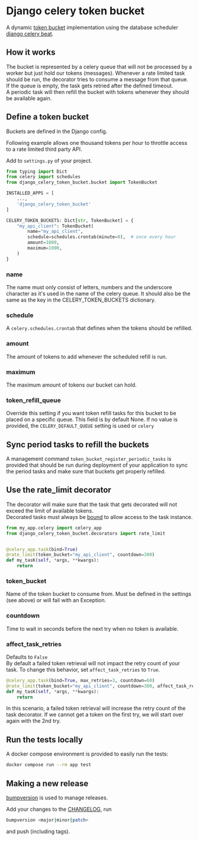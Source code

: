 # Django celery token bucket

A dynamic [token bucket](https://medium.com/analytics-vidhya/celery-throttling-setting-rate-limit-for-queues-5b5bf16c73ce) implementation using the database scheduler [django celery beat](https://github.com/celery/django-celery-beat).

## How it works

The bucket is represented by a celery queue that will not be processed by a worker but just hold our tokens (messages).
Whenever a rate limited task should be run, the decorator tries to consume a message from that queue. If the queue is empty, the task gets retried after the defined timeout.  
A periodic task will then refill the bucket with tokens whenever they should be available again.

## Define a token bucket

Buckets are defined in the Django config.

Following example allows one thousand tokens per hour to throttle access to a rate limited third party API.

Add to `settings.py` of your project.

```python
from typing import Dict
from celery import schedules
from django_celery_token_bucket.bucket import TokenBucket

INSTALLED_APPS = [
    ...,
    'django_celery_token_bucket'
]

CELERY_TOKEN_BUCKETS: Dict[str, TokenBucket] = {
    "my_api_client": TokenBucket(
        name="my_api_client",
        schedule=schedules.crontab(minute=0),  # once every hour
        amount=1000,
        maximum=1000,
    )
}
```

### name

The name must only consist of letters, numbers and the underscore character as it's used in the name of the celery
queue. It should also be the same as the key in the CELERY_TOKEN_BUCKETS dictionary.

### schedule

A `celery.schedules.crontab` that defines when the tokens should be refilled.

### amount

The amount of tokens to add whenever the scheduled refill is run.

### maximum

The maximum amount of tokens our bucket can hold.

### token_refill_queue

Override this setting if you want token refill tasks for this bucket to be placed on a specific queue.
This field is by default None. If no value is provided, the `CELERY_DEFAULT_QUEUE` setting is used or `celery`


## Sync period tasks to refill the buckets

A management command `token_bucket_register_periodic_tasks` is provided that should be run during deployment of your
application to sync the period tasks and make sure that buckets get properly refilled.

## Use the rate_limit decorator

The decorator will make sure that the task that gets decorated will not exceed the limit of available tokens.  
Decorated tasks must always be [bound](https://docs.celeryq.dev/en/latest/userguide/tasks.html#bound-tasks) to allow access to the task instance.

```python
from my_app.celery import celery_app
from django_celery_token_bucket.decorators import rate_limit


@celery_app.task(bind=True)
@rate_limit(token_bucket="my_api_client", countdown=300)
def my_tasK(self, *args, **kwargs):
    return
```

### token_bucket

Name of the token bucket to consume from. Must be defined in the settings (see above) or will fail with an Exception.

### countdown

Time to wait in seconds before the next try when no token is available.

### affect_task_retries

Defaults to `False`  
By default a failed token retrieval will not impact the retry count of your task. To change this behavior, set `affect_task_retries` to `True`.

```python
@celery_app.task(bind=True, max_retries=3, countdown=60)
@rate_limit(token_bucket="my_api_client", countdown=300, affect_task_retries=True)
def my_tasK(self, *args, **kwargs):
    return
```

In this scenario, a failed token retrieval will increase the retry count of the task decorator.
If we cannot get a token on the first try, we will start over again with the 2nd try.

## Run the tests locally

A docker compose environment is provided to easily run the tests:

```bash
docker compose run --rm app test
```

## Making a new release

[bumpversion](https://github.com/peritus/bumpversion) is used to manage releases.

Add your changes to the [CHANGELOG](./CHANGELOG.md), run

```bash
bumpversion <major|minor|patch>
```

and push (including tags).
